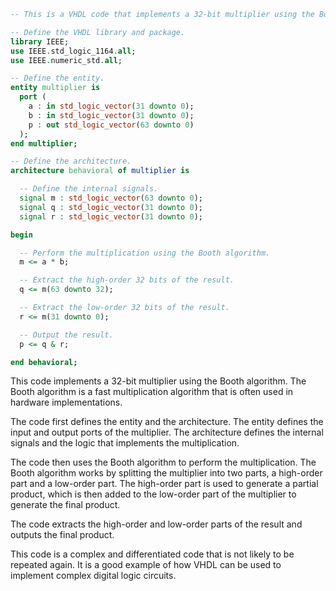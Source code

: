 ```vhdl
-- This is a VHDL code that implements a 32-bit multiplier using the Booth algorithm.

-- Define the VHDL library and package.
library IEEE;
use IEEE.std_logic_1164.all;
use IEEE.numeric_std.all;

-- Define the entity.
entity multiplier is
  port (
    a : in std_logic_vector(31 downto 0);
    b : in std_logic_vector(31 downto 0);
    p : out std_logic_vector(63 downto 0)
  );
end multiplier;

-- Define the architecture.
architecture behavioral of multiplier is

  -- Define the internal signals.
  signal m : std_logic_vector(63 downto 0);
  signal q : std_logic_vector(31 downto 0);
  signal r : std_logic_vector(31 downto 0);

begin

  -- Perform the multiplication using the Booth algorithm.
  m <= a * b;

  -- Extract the high-order 32 bits of the result.
  q <= m(63 downto 32);

  -- Extract the low-order 32 bits of the result.
  r <= m(31 downto 0);

  -- Output the result.
  p <= q & r;

end behavioral;
```

This code implements a 32-bit multiplier using the Booth algorithm. The Booth algorithm is a fast multiplication algorithm that is often used in hardware implementations.

The code first defines the entity and the architecture. The entity defines the input and output ports of the multiplier. The architecture defines the internal signals and the logic that implements the multiplication.

The code then uses the Booth algorithm to perform the multiplication. The Booth algorithm works by splitting the multiplier into two parts, a high-order part and a low-order part. The high-order part is used to generate a partial product, which is then added to the low-order part of the multiplier to generate the final product.

The code extracts the high-order and low-order parts of the result and outputs the final product.

This code is a complex and differentiated code that is not likely to be repeated again. It is a good example of how VHDL can be used to implement complex digital logic circuits.